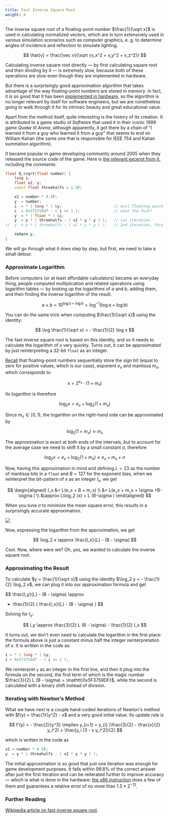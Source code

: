 ```yaml
---
title: Fast Inverse Square Root
weight: 4
---
```


The inverse square root of a floating-point number $\frac{1}{\sqrt x}$ is used in calculating normalized vectors, which are in turn extensively used in various simulation scenarios such as computer graphics, e. g. to determine angles of incidence and reflection to simulate lighting.

$$
\hat{v} = \frac{\vec v}{\sqrt {v_x^2 + v_y^2 + v_z^2}}
$$

Calculating inverse square root directly — by first calculating square root and then dividing by it — is extremely slow, because both of these operations are slow even though they are implemented in hardware.

But there is a surprisingly good approximation algorithm that takes advantage of the way floating-point numbers are stored in memory. In fact, it is so good that it has been [implemented in hardware](https://www.felixcloutier.com/x86/rsqrtps), so the algorithm is no longer relevant by itself for software engineers, but we are nonetheless going to walk through it for its intrinsic beauty and great educational value.

Apart from the method itself, quite interesting is the history of its creation. It is attributed to a game studio *id Software* that used it in their iconic 1999 game *Quake III Arena*, although apparently, it got there by a chain of "I learned it from a guy who learned it from a guy" that seems to end on William Kahan (the same one that is responsible for IEEE 754 and Kahan summation algorithm).

It became popular in game developing community around 2005 when they released the source code of the game. Here is [the relevant excerpt from it](https://github.com/id-Software/Quake-III-Arena/blob/master/code/game/q_math.c#L552), including the comments:

```c++
float Q_rsqrt(float number) {
    long i;
    float x2, y;
    const float threehalfs = 1.5F;

    x2 = number * 0.5F;
    y  = number;
    i  = * ( long * ) &y;                       // evil floating point bit level hacking
    i  = 0x5f3759df - ( i >> 1 );               // what the fuck? 
    y  = * ( float * ) &i;
    y  = y * ( threehalfs - ( x2 * y * y ) );   // 1st iteration
//  y  = y * ( threehalfs - ( x2 * y * y ) );   // 2nd iteration, this can be removed

    return y;
}
```

We will go through what it does step by step, but first, we need to take a small detour.

### Approximate Logarithm

Before computers (or at least affordable calculators) became an everyday thing, people computed multiplication and related operations using logarithm tables — by looking up the logarithms of $a$ and $b$, adding them, and then finding the inverse logarithm of the result.

$$
a \times b = 10^{\log a + \log b} = \log^{-1}(\log a + \log b)
$$

You can do the same trick when computing $\frac{1}{\sqrt x}$ using the identity:

$$
\log \frac{1}{\sqrt x} = - \frac{1}{2} \log x
$$

The fast inverse square root is based on this identity, and so it needs to calculate the logarithm of $x$ very quickly. Turns out, it can be approximated by just reinterpreting a 32-bit `float` as an integer.

[Recall](../float) that floating-point numbers sequentially store the sign bit (equal to zero for positive values, which is our case), exponent $e_x$ and mantissa $m_x$, which corresponds to

$$
x = 2^{e_x} \cdot (1 + m_x)
$$

Its logarithm is therefore

$$
\log_2 x = e_x + \log_2 (1 + m_x)
$$

Since $m_x \in [0, 1)$, the logarithm on the right-hand side can be approximated by

$$
\log_2 (1 + m_x) \approx m_x
$$

The approximation is exact at both ends of the intervals, but to account for the average case we need to shift it by a small constant $\sigma$, therefore

$$
\log_2 x = e_x + \log_2 (1 + m_x) \approx e_x + m_x + \sigma
$$

Now, having this approximation in mind and defining $L=23$ as the number of mantissa bits in a `float` and $B=127$ for the exponent bias, when we reinterpret the bit-pattern of $x$ as an integer $I_x$, we get

$$
\begin{aligned}
I_x &= L(e_x + B + m_x)
\\  &= L(e_x + m_x + \sigma +B-\sigma )
\\  &\approx L\log_2 (x) + L (B-\sigma )
\end{aligned}
$$

When you tune $\sigma$ to minimize the mean square error, this results in a surprisingly accurate approximation.

![](../img/approx.svg)

Now, expressing the logarithm from the approximation, we get

$$
\log_2 x \approx \frac{I_x}{L} - (B - \sigma)
$$

Cool. Now, where were we? Oh, yes, we wanted to calculate the inverse square root.

### Approximating the Result

To calculate $y = \frac{1}{\sqrt x}$ using the identity $\log_2 y = - \frac{1}{2} \log_2 x$, we can plug it into our approximation formula and get

$$
\frac{I_y}{L} - (B - \sigma)
\approx
- \frac{1}{2} ( \frac{I_x}{L} - (B - \sigma) )
$$

Solving for $I_y$:

$$
I_y \approx \frac{3}{2} L (B - \sigma) - \frac{1}{2} I_x
$$

It turns out, we don't even need to calculate the logarithm in the first place: the formula above is just a constant minus half the integer reinterpretation of $x$. It is written in the code as:

```cpp
i = * ( long * ) &y;
i = 0x5f3759df - ( i >> 1 );
```

We reinterpret `y` as an integer in the first line, and then it plug into the formula on the second, the first term of which is the magic number $\frac{3}{2} L (B - \sigma) = \mathtt{0x5F3759DF}$, while the second is calculated with a binary shift instead of division.

### Iterating with Newton's Method

What we have next is a couple hand-coded iterations of Newton's method with $f(y) = \frac{1}{y^2} - x$ and a very good initial value. Its update rule is

$$
f'(y) = - \frac{2}{y^3} \implies y_{i+1} = y_{i} (\frac{3}{2} - \frac{x}{2} y_i^2) = \frac{y_i (3 - x y_i^2)}{2}
$$

which is written in the code as

```cpp
x2 = number * 0.5F;
y  = y * ( threehalfs - ( x2 * y * y ) );
```

The initial approximation is so good that just one iteration was enough for game development purposes. It falls within 99.8% of the correct answer after just the first iteration and can be reiterated further to improve accuracy — which is what is done in the hardware: [the x86 instruction](https://www.intel.com/content/www/us/en/docs/intrinsics-guide/index.html#ig_expand=3037,3009,5135,4870,4870,4872,4875,833,879,874,849,848,6715,4845,6046,3853,288,6570,6527,6527,90,7307,6385,5993&text=rsqrt&techs=AVX,AVX2) does a few of them and guarantees a relative error of no more than $1.5 \times 2^{-12}$.

### Further Reading

[Wikipedia article on fast inverse square root](https://en.wikipedia.org/wiki/Fast_inverse_square_root#Floating-point_representation).
